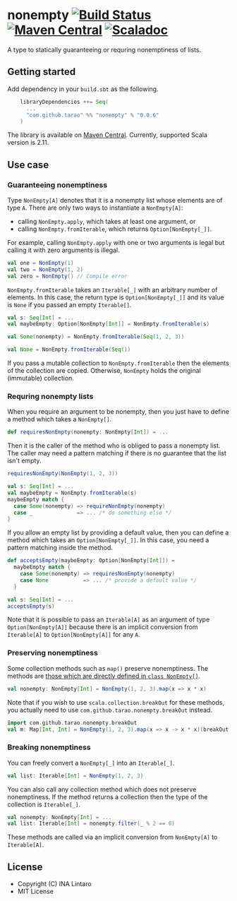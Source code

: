 nonempty [![Build Status][travis-img]][travis] [![Maven Central][maven-img]][maven] [![Scaladoc][javadoc-img]][javadoc]
========

A type to statically guaranteeing or requring nonemptiness of lists.

Getting started
---------------

Add dependency in your `build.sbt` as the following.

```scala
    libraryDependencies ++= Seq(
      ...
      "com.github.tarao" %% "nonempty" % "0.0.6"
    )
```

The library is available on [Maven Central][maven].  Currently,
supported Scala version is 2.11.

Use case
--------

### Guaranteeing nonemptiness

Type `NonEmpty[A]` denotes that it is a nonempty list whose elements
are of type `A`.  There are only two ways to instantiate a
`NonEmpty[A]`:

- calling `NonEmpty.apply`, which takes at least one argument, or
- calling `NonEmpty.fromIterable`, which returns `Option[NonEmpty[_]]`.

For example, calling `NonEmpty.apply` with one or two arguments is
legal but calling it with zero arguments is illegal.

```scala
val one = NonEmpty(1)
val two = NonEmpty(1, 2)
val zero = NonEmpty() // Compile error
```

`NonEmpty.fromIterable` takes an `Iterable[_]` with an arbitrary
number of elements.  In this case, the return type is
`Option[NonEmpty[_]]` and its value is `None` if you passed an empty
`Iterable[]`.

```scala
val s: Seq[Int] = ...
val maybeEmpty: Option[NonEmpty[Int]] = NonEmpty.fromIterable(s)

val Some(nonempty) = NonEmpty.fromIterable(Seq(1, 2, 3))

val None = NonEmpty.fromIterable(Seq())
```

If you pass a mutable collection to `NonEmpty.fromIterable` then the
elements of the collection are copied.  Otherwise, `NonEmpty` holds
the original (immutable) collection.

### Requring nonempty lists

When you require an argument to be nonempty, then you just have to
define a method which takes a `NonEmpty[]`.

```scala
def requiresNonEmpty(nonempty: NonEmpty[Int]) = ...
```

Then it is the caller of the method who is obliged to pass a nonempty
list.  The caller may need a pattern matching if there is no guarantee
that the list isn't empty.

```scala
requiresNonEmpty(NonEmpty(1, 2, 3))

val s: Seq[Int] = ...
val maybeEmpty = NonEmpty.fromIterable(s)
maybeEmpty match {
  case Some(nonempty) => requireNonEmpty(nonempty)
  case _              => ... /* do something else */
}
```

If you allow an empty list by providing a default value, then you can
define a method which takes an `Option[NonEmpty[_]]`.  In this case,
you need a pattern matching inside the method.

```scala
def acceptsEmpty(maybeEmpty: Option[NonEmpty[Int]]) =
  maybeEmpty match {
    case Some(nonempty) => requiresNonEmpty(nonempty)
    case None           => ... /* provide a default value */
  }

val s: Seq[Int] = ...
acceptsEmpty(s)
```

Note that it is possible to pass an `Iterable[A]` as an argument of
type `Option[NonEmpty[A]]` because there is an implicit conversion
from `Iterable[A]` to `Option[NonEmpty[A]]` for any `A`.

### Preserving nonemptiness

Some collection methods such as `map()` preserve nonemptiness.  The
methods are [those which are directly defined in `class NonEmpty[]`](http://javadoc-badge.appspot.com/com.github.tarao/nonempty_2.11#com.github.tarao.nonempty.NonEmpty).

```scala
val nonempty: NonEmpty[Int] = NonEmpty(1, 2, 3).map(x => x * x)
```

Note that if you wish to use `scala.collection.breakOut` for these
methods, you actually need to use `com.github.tarao.nonempty.breakOut`
instead.

```scala
import com.github.tarao.nonempty.breakOut
val m: Map[Int, Int] = NonEmpty(1, 2, 3).map(x => x -> x * x)(breakOut)
```

### Breaking nonemptiness

You can freely convert a `NonEmpty[_]` into an `Iterable[_]`.

```scala
val list: Iterable[Int] = NonEmpty(1, 2, 3)
```

You can also call any collection method which does not preserve
nonemptiness.  If the method returns a collection then the type of the
collection is `Iterable[_]`.

```scala
val nonempty: NonEmpty[Int] = ...
val list: Iterable[Int] = nonempty.filter(_ % 2 == 0)
```

These methods are called via an implicit conversion from `NonEmpty[A]`
to `Iterable[A]`.

License
-------

- Copyright (C) INA Lintaro
- MIT License

[travis]: https://travis-ci.org/tarao/nonempty-scala
[travis-img]: https://img.shields.io/travis/tarao/nonempty-scala.svg?branch=master&style=flat
[maven]: https://maven-badges.herokuapp.com/maven-central/com.github.tarao/nonempty_2.11
[maven-img]: https://maven-badges.herokuapp.com/maven-central/com.github.tarao/nonempty_2.11/badge.svg?style=flat
[javadoc]: http://javadoc-badge.appspot.com/com.github.tarao/nonempty_2.11
[javadoc-img]: http://javadoc-badge.appspot.com/com.github.tarao/nonempty_2.11.svg?label=scaladoc

